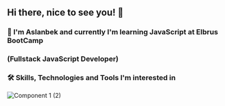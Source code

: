 ## Hi there, nice to see you! 👋

### :book: I'm Aslanbek and currently I'm learning JavaScript at Elbrus BootCamp 
### (Fullstack JavaScript Developer)

### :hammer_and_wrench: Skills, Technologies and Tools I'm interested in
![Component 1 (2)](https://user-images.githubusercontent.com/99525626/171764550-339b473b-5cc9-4e86-a537-6dd8945717d6.png)

